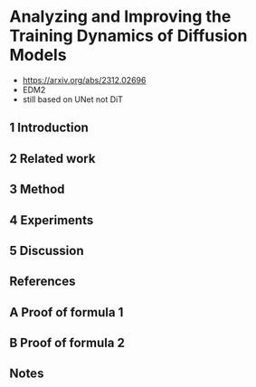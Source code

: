 # Analyzing and Improving the Training Dynamics of Diffusion Models

- https://arxiv.org/abs/2312.02696
- EDM2
- still based on UNet not DiT

## 1 Introduction

## 2 Related work

## 3 Method

## 4 Experiments

## 5 Discussion

## References

## A Proof of formula 1

## B Proof of formula 2

## Notes
